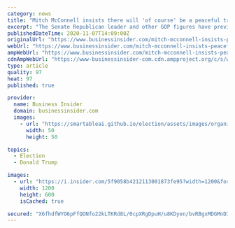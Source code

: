 ```yaml
---
category: news
title: "Mitch McConnell insists there will 'of course' be a peaceful transfer of power, breaking with Trump who would not commit to one"
excerpt: "The Senate Republican leader and other GOP figures have previously brushed off Trump's remarks about not conceding to a Biden administration."
publishedDateTime: 2020-11-07T14:09:00Z
originalUrl: "https://www.businessinsider.com/mitch-mcconnell-insists-peaceful-transfer-of-power-2020-11"
webUrl: "https://www.businessinsider.com/mitch-mcconnell-insists-peaceful-transfer-of-power-2020-11"
ampWebUrl: "https://www.businessinsider.com/mitch-mcconnell-insists-peaceful-transfer-of-power-2020-11?amp"
cdnAmpWebUrl: "https://www-businessinsider-com.cdn.ampproject.org/c/s/www.businessinsider.com/mitch-mcconnell-insists-peaceful-transfer-of-power-2020-11?amp"
type: article
quality: 97
heat: 97
published: true

provider:
  name: Business Insider
  domain: businessinsider.com
  images:
    - url: "https://smartableai.github.io/election/assets/images/organizations/businessinsider.com-50x50.jpg"
      width: 50
      height: 50

topics:
  - Election
  - Donald Trump

images:
  - url: "https://i.insider.com/5f9058b4212113001873fe95?width=1200&format=jpeg"
    width: 1200
    height: 600
    isCached: true

secured: "X6fhdfWYO6pFfQONfo22kLTKRd8L/0cpXRgDpuH/u8KDyen/bvRBgxMDGMnD3FdRWlnwrqkXIGRJikVL7f/uPsT3klQKkQyGTBPjq+16ByMMo4TI1mQ68rCBM+hD8JE2C7f4YnR4LkiCyU3oRYDLrCXnkg3XVIdATfra9TfBljfyMw95NspNoj2ttjXGDYJdMX3JDkEhmGzTDQ2c1NjkEJLof3+K4eChDmdbTpw3IXHj7UBKZRF83YHAy5sUEArdvFGArehMj7beXkg6mT25czw1mY8lMGoK+iLIMmmR22xcNG3iHDwO0BdfyPYH1BA1a9+PnhQBjKtnEh3TzRAdWZ9wr21VjgfUHK149pKjwTo=;yPHOnvUGA44fMShv1oCVRQ=="
---
```


